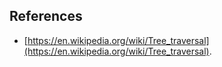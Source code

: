 ## References
* [https://en.wikipedia.org/wiki/Tree_traversal](https://en.wikipedia.org/wiki/Tree_traversal).
